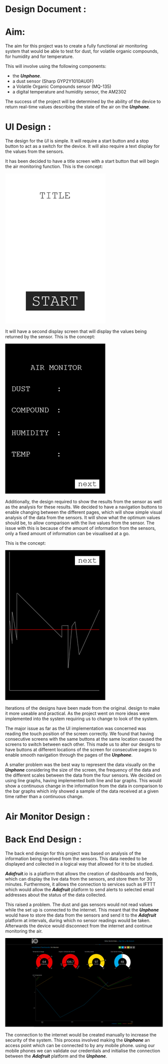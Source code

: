 # __Design__ __Document__ :

# Aim:

The aim for this project was to create a fully functional air monitoring system that would be able to test for dust, for volatile organic compounds, for humidity and for temperature.

This will involve using the following components:
 - the ___Unphone___.
 - a dust sensor (Sharp GYP2Y1010AU0F)
 - a Volatile Organic Compounds sensor (MQ-135)
 - a digital temperature and humidity sensor, the AM2302

The success of the project will be determined by the ability of the device to return real-time values describing the state of the air on the ___Unphone___.

# UI Design :

The design for the _UI_ is simple. It will require a start button and a stop button to act as a switch for the device. It will also require a text display for the values from the sensors.

It has been decided to have a title screen with a start button that will begin the air monitoring function. This is the concept:

![](images/Mockup.png)

It will have a second display screen that will display the values being returned by the sensor. This is the concept:

![](images/Mockup_readings.png)

Additionally, the design required to show the results from the sensor as well as the analysis for these results. We decided to have a navigation buttons to enable changing between the different pages, which will show simple visual analysis of the data from the sensors. It will show what the optimum values should be, to allow comparison with the live values from the sensor. The issue with this is because of the amount of information from the sensors, only a fixed amount of information can be visualised at a go.

This is the concept:

![](images/Mockup_analysis.png)

Iterations of the designs have been made from the original. design to make it more useable and practical. As the project went on more ideas were implemented into the system requiring us to change to look of the system.

The major issue as far as the UI implementation was concerned was reading the touch position of the screen correctly. We found that having consecutive screens with the same buttons at the same location caused the screens to switch between each other. This made us to alter our designs to have buttons at different locations of the screen for consecutive pages to enable smooth navigation through the pages of the ___Unphone___.

A smaller problem was the best way to represent the data visually on the ___Unphone___ considering the size of the screen, the frequency of the data and the different scales between the data from the four sensors. We decided on using line graphs, having implemented both line and bar graphs.
This would show a continuous change in the information from the data in comparison to the bar graphs which inly showed a sample of the data received at a given time rather than a continuous change.

# Air Monitor Design :

# Back End Design :
The back end design for this project was based on analysis of the information being received from the sensors. This data needed to be displayed and collected in a logical way that allowed for it to be studied.

___Adafruit___.io is a platform that allows the creation of dashboards and feeds, which can display the live data from the sensors, and store them for 30 minutes. Furthermore, it allows the connection to services such as IFTTT which would allow the ___Adafruit___ platform to send alerts to selected email addresses about the status of the data collected.

This raised a problem. The dust and gas sensors would not read values while the set up is connected to the internet. This meant that the ___Unphone___ would have to store the data from the sensors and send it to the ___Adafruit___ platform at intervals, during which no sensor readings would be taken. Afterwards the device would disconnect from the internet and continue monitoring the air.

![](images/dashboard.png)

The connection to the internet would be created manually to increase the security of the system. This process involved making the ___Unphone___ an access point which can be connected to by any mobile phone. using our mobile phones we can validate our credentials and initialise the connection between the ___Adafruit___ platform and the ___Unphone___.
